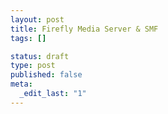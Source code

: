 ```yaml
--- 
layout: post
title: Firefly Media Server & SMF
tags: []

status: draft
type: post
published: false
meta: 
  _edit_last: "1"
---
```


